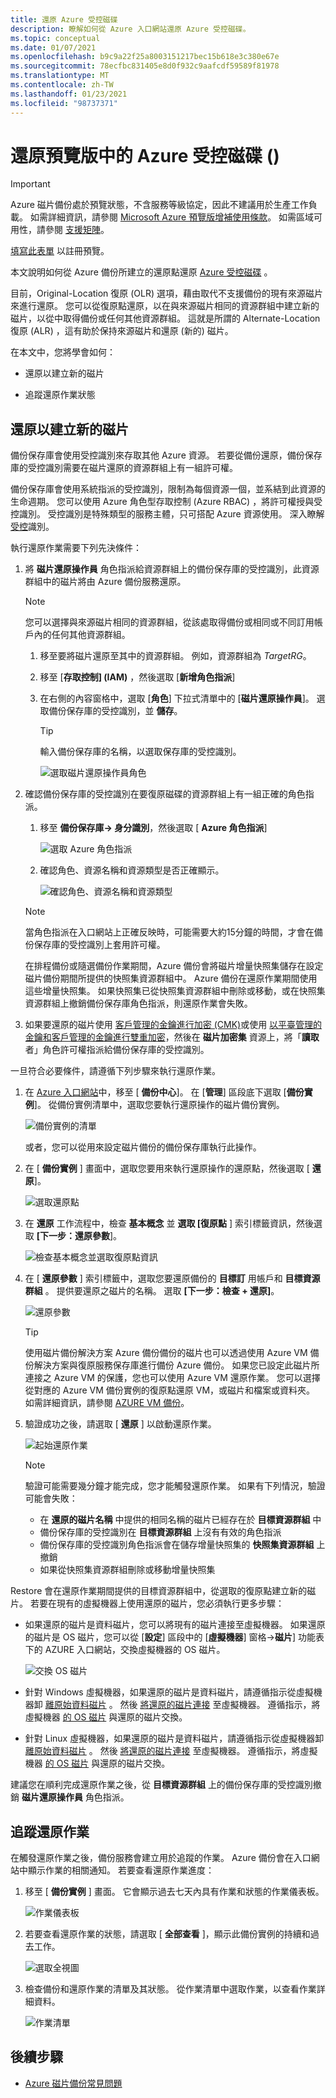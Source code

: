 ```yaml
---
title: 還原 Azure 受控磁碟
description: 瞭解如何從 Azure 入口網站還原 Azure 受控磁碟。
ms.topic: conceptual
ms.date: 01/07/2021
ms.openlocfilehash: b9c9a22f25a8003151217bec15b618e3c380e67e
ms.sourcegitcommit: 78ecfbc831405e8d0f932c9aafcdf59589f81978
ms.translationtype: MT
ms.contentlocale: zh-TW
ms.lasthandoff: 01/23/2021
ms.locfileid: "98737371"
---
```

# <a name="restore-azure-managed-disks-in-preview"></a>還原預覽版中的 Azure 受控磁碟 () 

>[!IMPORTANT]
>Azure 磁片備份處於預覽狀態，不含服務等級協定，因此不建議用於生產工作負載。 如需詳細資訊，請參閱 [Microsoft Azure 預覽版增補使用條款](https://azure.microsoft.com/support/legal/preview-supplemental-terms/)。 如需區域可用性，請參閱 [支援矩陣](disk-backup-support-matrix.md)。
>
>[填寫此表單](https://forms.office.com/Pages/ResponsePage.aspx?id=v4j5cvGGr0GRqy180BHbR1vE8L51DIpDmziRt_893LVUNFlEWFJBN09PTDhEMjVHS05UWFkxUlUzUS4u) 以註冊預覽。

本文說明如何從 Azure 備份所建立的還原點還原 [Azure 受控磁碟](../virtual-machines/managed-disks-overview.md) 。

目前，Original-Location 復原 (OLR) 選項，藉由取代不支援備份的現有來源磁片來進行還原。 您可以從復原點還原，以在與來源磁片相同的資源群組中建立新的磁片，以從中取得備份或任何其他資源群組。 這就是所謂的 Alternate-Location 復原 (ALR) ，這有助於保持來源磁片和還原 (新的) 磁片。

在本文中，您將學會如何：

- 還原以建立新的磁片

- 追蹤還原作業狀態

## <a name="restore-to-create-a-new-disk"></a>還原以建立新的磁片

備份保存庫會使用受控識別來存取其他 Azure 資源。 若要從備份還原，備份保存庫的受控識別需要在磁片還原的資源群組上有一組許可權。

備份保存庫會使用系統指派的受控識別，限制為每個資源一個，並系結到此資源的生命週期。 您可以使用 Azure 角色型存取控制 (Azure RBAC) ，將許可權授與受控識別。 受控識別是特殊類型的服務主體，只可搭配 Azure 資源使用。 深入瞭解 [受控](../active-directory/managed-identities-azure-resources/overview.md)識別。

執行還原作業需要下列先決條件：

1. 將 **磁片還原操作員** 角色指派給資源群組上的備份保存庫的受控識別，此資源群組中的磁片將由 Azure 備份服務還原。

    >[!NOTE]
    > 您可以選擇與來源磁片相同的資源群組，從該處取得備份或相同或不同訂用帳戶內的任何其他資源群組。

    1. 移至要將磁片還原至其中的資源群組。 例如，資源群組為 *TargetRG*。

    1. 移至 [**存取控制] (IAM)** ，然後選取 [**新增角色指派**]

    1. 在右側的內容窗格中，選取 [**角色**] 下拉式清單中的 [**磁片還原操作員**]。 選取備份保存庫的受控識別，並 **儲存**。

        >[!TIP]
        >輸入備份保存庫的名稱，以選取保存庫的受控識別。

        ![選取磁片還原操作員角色](./media/restore-managed-disks/disk-restore-operator-role.png)

1. 確認備份保存庫的受控識別在要復原磁碟的資源群組上有一組正確的角色指派。

    1. 移至 **備份保存庫-> 身分識別**，然後選取 [ **Azure 角色指派**]

        ![選取 Azure 角色指派](./media/restore-managed-disks/azure-role-assignments.png)

    1. 確認角色、資源名稱和資源類型是否正確顯示。

        ![確認角色、資源名稱和資源類型](./media/restore-managed-disks/verify-role.png)

    >[!NOTE]
    >當角色指派在入口網站上正確反映時，可能需要大約15分鐘的時間，才會在備份保存庫的受控識別上套用許可權。
    >
    >在排程備份或隨選備份作業期間，Azure 備份會將磁片增量快照集儲存在設定磁片備份期間所提供的快照集資源群組中。 Azure 備份在還原作業期間使用這些增量快照集。 如果快照集已從快照集資源群組中刪除或移動，或在快照集資源群組上撤銷備份保存庫角色指派，則還原作業會失敗。

1. 如果要還原的磁片使用 [客戶管理的金鑰進行加密 (CMK)](https://docs.microsoft.com/azure/virtual-machines/disks-enable-customer-managed-keys-portal)或使用 [以平臺管理的金鑰和客戶管理的金鑰進行雙重加密](https://docs.microsoft.com/azure/virtual-machines/disks-enable-double-encryption-at-rest-portal)，然後在 **磁片加密集** 資源上，將「**讀取** 者」角色許可權指派給備份保存庫的受控識別。

一旦符合必要條件，請遵循下列步驟來執行還原作業。

1. 在 [Azure 入口網站](https://portal.azure.com/)中，移至 [ **備份中心**]。 在 [**管理**] 區段底下選取 [**備份實例**]。 從備份實例清單中，選取您要執行還原操作的磁片備份實例。

    ![備份實例的清單](./media/restore-managed-disks/backup-instances.png)

    或者，您可以從用來設定磁片備份的備份保存庫執行此操作。

1. 在 [ **備份實例** ] 畫面中，選取您要用來執行還原操作的還原點，然後選取 [ **還原**]。

    ![選取還原點](./media/restore-managed-disks/select-restore-point.png)

1. 在 **還原** 工作流程中，檢查 **基本概念** 並 **選取 [復原點** ] 索引標籤資訊，然後選取 **[下一步：還原參數**]。

    ![檢查基本概念並選取復原點資訊](./media/restore-managed-disks/review-information.png)

1. 在 [ **還原參數** ] 索引標籤中，選取您要還原備份的 **目標訂** 用帳戶和 **目標資源群組** 。 提供要還原之磁片的名稱。 選取 **[下一步：檢查 + 還原]**。

    ![還原參數](./media/restore-managed-disks/restore-parameters.png)

    >[!TIP]
    >使用磁片備份解決方案 Azure 備份備份的磁片也可以透過使用 Azure VM 備份解決方案與復原服務保存庫進行備份 Azure 備份。 如果您已設定此磁片所連接之 Azure VM 的保護，您也可以使用 Azure VM 還原作業。 您可以選擇從對應的 Azure VM 備份實例的復原點還原 VM，或磁片和檔案或資料夾。 如需詳細資訊，請參閱 [AZURE VM 備份](./about-azure-vm-restore.md)。

1. 驗證成功之後，請選取 [ **還原** ] 以啟動還原作業。

    ![起始還原作業](./media/restore-managed-disks/initiate-restore.png)

    >[!NOTE]
    > 驗證可能需要幾分鐘才能完成，您才能觸發還原作業。 如果有下列情況，驗證可能會失敗：
    >
    > - 在 **還原的磁片名稱** 中提供的相同名稱的磁片已經存在於 **目標資源群組** 中
    > - 備份保存庫的受控識別在 **目標資源群組** 上沒有有效的角色指派
    > - 備份保存庫的受控識別角色指派會在儲存增量快照集的 **快照集資源群組** 上撤銷
    > - 如果從快照集資源群組刪除或移動增量快照集

Restore 會在還原作業期間提供的目標資源群組中，從選取的復原點建立新的磁片。 若要在現有的虛擬機器上使用還原的磁片，您必須執行更多步驟：

- 如果還原的磁片是資料磁片，您可以將現有的磁片連接至虛擬機器。 如果還原的磁片是 OS 磁片，您可以從 [**設定**] 區段中的 [**虛擬機器**] 窗格->**磁片**] 功能表下的 AZURE 入口網站，交換虛擬機器的 OS 磁片。

    ![交換 OS 磁片](./media/restore-managed-disks/swap-os-disks.png)

- 針對 Windows 虛擬機器，如果還原的磁片是資料磁片，請遵循指示從虛擬機器卸 [離原始資料磁片](../virtual-machines/windows/detach-disk.md#detach-a-data-disk-using-the-portal) 。 然後 [將還原的磁片連接](../virtual-machines/windows/attach-managed-disk-portal.md) 至虛擬機器。 遵循指示，將虛擬機器 [的 OS 磁片](../virtual-machines/windows/os-disk-swap.md) 與還原的磁片交換。

- 針對 Linux 虛擬機器，如果還原的磁片是資料磁片，請遵循指示從虛擬機器卸 [離原始資料磁片](../virtual-machines/linux/detach-disk.md#detach-a-data-disk-using-the-portal) 。 然後 [將還原的磁片連接](../virtual-machines/linux/attach-disk-portal.md#attach-an-existing-disk) 至虛擬機器。 遵循指示，將虛擬機器 [的 OS 磁片](../virtual-machines/linux/os-disk-swap.md) 與還原的磁片交換。

建議您在順利完成還原作業之後，從 **目標資源群組** 上的備份保存庫的受控識別撤銷 **磁片還原操作員** 角色指派。

## <a name="track-a-restore-operation"></a>追蹤還原作業

在觸發還原作業之後，備份服務會建立用於追蹤的作業。 Azure 備份會在入口網站中顯示作業的相關通知。 若要查看還原作業進度：

1. 移至 [ **備份實例** ] 畫面。 它會顯示過去七天內具有作業和狀態的作業儀表板。

    ![作業儀表板](./media/restore-managed-disks/jobs-dashboard.png)

1. 若要查看還原作業的狀態，請選取 [ **全部查看** ]，顯示此備份實例的持續和過去工作。

    ![選取全視圖](./media/restore-managed-disks/view-all.png)

1. 檢查備份和還原作業的清單及其狀態。 從作業清單中選取作業，以查看作業詳細資料。

    ![作業清單](./media/restore-managed-disks/list-of-jobs.png)

## <a name="next-steps"></a>後續步驟

- [Azure 磁片備份常見問題](disk-backup-faq.md)